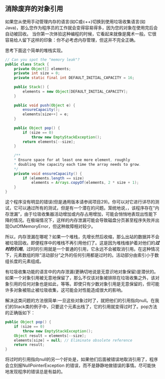 ## 消除废弃的对象引用

如果您从使用手动管理内存的语言(如C或c++)切换到使用垃圾收集语言(如Java)，那么您作为程序员的工作就会变得容易得多，因为您的对象在使用完后会自动被回收。 当你第一次体验这种编程的时候，它看起来就像是魔术一般。它很容易给人留下这样的印象：你不必考虑内存管理，但这并不完全正确。 

思考下面这个简单的堆栈实现。

```java
// Can you spot the "memory leak"?
public class Stack {
    private Object[] elements;
    private int size = 0;
    private static final int DEFAULT_INITIAL_CAPACITY = 16;
    
    public Stack() {
   		elements = new Object[DEFAULT_INITIAL_CAPACITY];
    }
    
    public void push(Object e) {
        ensureCapacity();
        elements[size++] = e;
    }
    
    public Object pop() {
        if (size == 0)
        	throw new EmptyStackException();
        return elements[--size];
    }
    
    /**
    * Ensure space for at least one more element, roughly
    * doubling the capacity each time the array needs to grow.
    */
    private void ensureCapacity() {
        if (elements.length == size)
        	elements = Arrays.copyOf(elements, 2 * size + 1);
    }
}
```

这个程序没有明显的错误(但是通用版本请参阅项目29)。你可以对它进行详尽的测试，它可以通过所有的测试，但是有一个潜在的问题。笼统地说，，该程序存在“内存泄漏”，由于垃圾收集器活动增加或内存占用增加，可能会悄悄地表现出性能下降的情况。在极端情况下，这样的内存泄漏可能会导致磁盘分页甚至程序失败并出现OutOfMemoryError，但这种故障相对较少。

所以，内存泄漏在哪呢？如果一个堆栈，先增长然后收缩，那么出站的数据并不会被垃圾回收。即便程序中的堆栈不再引用他们了。这是因为堆栈维护着对他们的***过时的引用***。过时的引用就是一个普通的引用，它永远不会被取消引用。在这种情况下，元素数组的除“活动部分”之外的任何引用都是过时的。活动部分由索引小于数组长度的元素组成。

有垃圾收集功能的语言中的内存泄漏(更确切地说是无意识地对象保留)是潜伏的。如果一个对象引用被无意地保留了，那么不仅该对象被排除在垃圾收集之外，该对象引用的任何对象也是如此，等等。即使只有少数对象引用是无意保留的，但可能许多对象被阻止被垃圾收集，这可能会对性能造成很大的影响。

解决这类问题的方法很简单:一旦这些对象过时了，就把他们的引用指向null。在我们的Stack类的例子中，只要这个元素出栈了，它的引用就变得过时了。pop方法的正确版如下：

```java
public Object pop() {
    if (size == 0)
    	throw new EmptyStackException();
    Object result = elements[--size];
    elements[size] = null; // Eliminate obsolete reference
    return result;
}
```

将过时的引用指向null的另一个好处是，如果他们后面被错误地取消引用了，程序会立刻报NullPointerException 的错误，而不是静静地做错误的事情。尽可能快地发现程序的错误总是有益的。